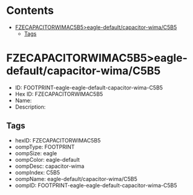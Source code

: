



Contents
========

* [FZECAPACITORWIMAC5B5>eagle-default/capacitor-wima/C5B5](#fzecapacitorwimac5b5eagle-defaultcapacitor-wimac5b5)
	* [Tags](#tags)

# FZECAPACITORWIMAC5B5>eagle-default/capacitor-wima/C5B5

- ID: FOOTPRINT-eagle-eagle-default-capacitor-wima-C5B5
- Hex ID: FZECAPACITORWIMAC5B5
- Name: 
- Description: 

## Tags

- hexID: FZECAPACITORWIMAC5B5
- oompType: FOOTPRINT
- oompSize: eagle
- oompColor: eagle-default
- oompDesc: capacitor-wima
- oompIndex: C5B5
- oompName: eagle-default/capacitor-wima/C5B5
- oompID: FOOTPRINT-eagle-eagle-default-capacitor-wima-C5B5
